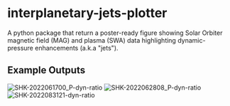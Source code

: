 # interplanetary-jets-plotter
A python package that return a poster-ready figure showing Solar Orbiter magnetic field (MAG) and plasma (SWA) data highlighting dynamic-pressure enhancements (a.k.a "jets").

## Example Outputs
![SHK-2022061700_P-dyn-ratio](https://github.com/user-attachments/assets/f2ae80b7-7a92-447a-af63-e8aea0a0af03)
![SHK-2022062808_P-dyn-ratio](https://github.com/user-attachments/assets/b11219f6-ef0b-44b1-8080-5e3aae8d3326)
![SHK-2022083121-dyn-ratio](https://github.com/user-attachments/assets/2da43012-1c64-455b-aa0d-6295acb58617)
